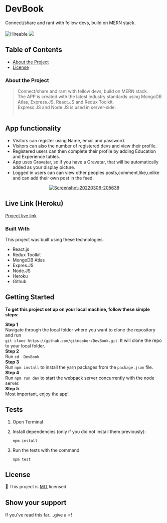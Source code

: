 # DevBook
Connect/share and rant with fellow devs, build on MERN stack.
<br><br>
![Hireable](https://img.shields.io/badge/Hireable-yes-success) ![](https://img.shields.io/badge/Mobile--responsive-yes-green) 

## Table of Contents

- [About the Project](#about-the-project)
- [License](#license)

### About the Project
> Connect/share and rant with fellow devs, build on MERN stack.
> <br>
> The APP is created with the latest industry standards using MongoDB Atlas, Express.JS, React.JS and Redux Toolkit.
> <br>
> Express.JS and Node.JS is used in server-side. <br>
> <br>


## App functionality

- Visitors can register using Name, email and password.
- Visitors can also the number of registered devs and view their profile.
- Registered users can then complete their profile by adding Education and Experience tables.
- App uses Gravatar, so if you have a Gravatar, that will be automatically added as your display picture. 
- Logged in users can can view other peoples posts,comment,like,unlike and can add their own post in the feed.

<p align="center">
  <a href="https://ibb.co/swczM42"><img src="https://i.ibb.co/T8JdFGk/Screenshot-20220306-205638.png" alt="Screenshot-20220306-205638" border="0"></a>
</p>

## Live Link (Heroku)

[Project live link](https://thawing-tor-22080.herokuapp.com/)

### Built With

This project was built using these technologies.

- React.js
- Redux Toolkit
- MongoDB Atlas
- Expres.JS
- Node.JS
- Heroku
- Github



## Getting Started

**To get this project set up on your local machine, follow these simple steps:**

**Step 1**<br>
Navigate through the local folder where you want to clone the repository and run<br>
`git clone https://github.com/gitnoober/DevBook.git`. It will clone the repo to your local folder.<br>
**Step 2**<br>
Run `cd 
DevBook `<br>
**Step 3**<br>
Run `npm install` to install the yarn packages from the `package.json` file.<br>
**Step 4**<br>
Run `npm run dev` to start the webpack server concurrently with the node server.<br>
**Step 5**<br>
Most important, enjoy the app!<br>

## Tests

1. Open Terminal

2. Install dependencies (only if you did not install them previously):

   `npm install`

3. Run the tests with the command:

   `npm test`
   

## License

📝
This project is [MIT](https://opensource.org/licenses/MIT) licensed.

## Show your support

If you've read this far....give a ⭐️!

